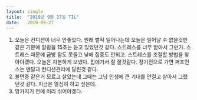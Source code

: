 ```yaml
---
layout:	single
title:	"2019년 9월 27일 TIL"
date:	2019-09-27
---
```


  1. 오늘은 컨디션이 너무 안좋았다. 원래 벌떡 일어나는데 오늘은 일어날 수 없을것만 같은 기분에 알람을 15초는 듣고 있었던것 같다. 스트레스를 너무 받아서 그런가. 스트레스 때문에 금방 잠도 못들고 낮에 집중도 안되고. 스트레스를 조절할 방법을 찾아야겠다. 오늘은 차분하게 보냈다. 집에가서 잘 잘것같다. 장기전으로 가면 퍼포먼스는 멘탈과 컨디션관리에 달린것 같다.
2. 불면증 같은거 모르고 살았는데 그때는 그냥 인생에 큰 기대를 안걸고 살아서 그랬던것 같다. 지금은 열심히 하고 싶은데.
3. 망가지기 전에 미리 쉬어야겠다.
  